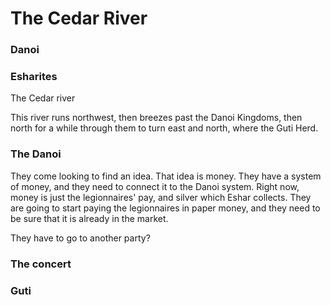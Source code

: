 # The Cedar River

### Danoi

### Esharites

The Cedar river

This river runs northwest, then breezes past the Danoi Kingdoms, then north for a while through them to turn east and north, where the Guti Herd.

### The Danoi

They come looking to find an idea. That idea is money. They have a system of money, and they need to connect it to the Danoi system. Right now, money is just the legionnaires' pay, and silver which Eshar collects. They are going to start paying the legionnaires in paper money, and they need to be sure that it is already in the market.

They have to go to another party?

### The concert

### 



### Guti

